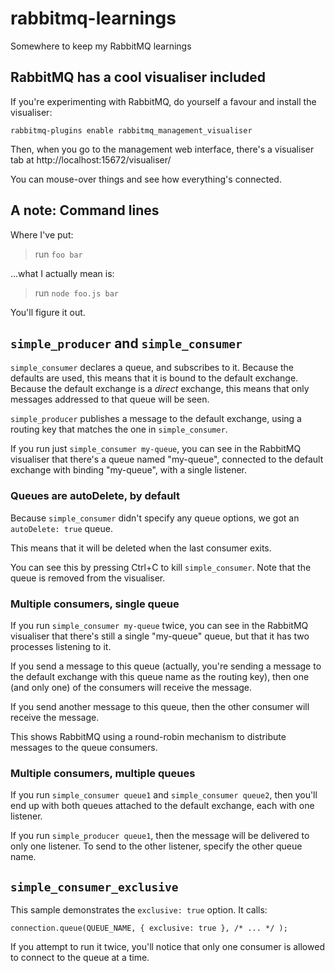 rabbitmq-learnings
==================

Somewhere to keep my RabbitMQ learnings

## RabbitMQ has a cool visualiser included

If you're experimenting with RabbitMQ, do yourself a favour and install
the visualiser:

    rabbitmq-plugins enable rabbitmq_management_visualiser

Then, when you go to the management web interface, there's a visualiser tab
at http://localhost:15672/visualiser/

You can mouse-over things and see how everything's connected.

## A note: Command lines

Where I've put:

> run `foo bar`

...what I actually mean is:

> run `node foo.js bar`

You'll figure it out.

## `simple_producer` and `simple_consumer`

`simple_consumer` declares a queue, and subscribes to it. Because the
defaults are used, this means that it is bound to the default exchange.
Because the default exchange is a *direct* exchange, this means that
only messages addressed to that queue will be seen.

`simple_producer` publishes a message to the default exchange, using a
routing key that matches the one in `simple_consumer`.

If you run just `simple_consumer my-queue`, you can see in the RabbitMQ visualiser
that there's a queue named "my-queue", connected to the default exchange with
binding "my-queue", with a single listener.

### Queues are autoDelete, by default

Because `simple_consumer` didn't specify any queue options, we got an
`autoDelete: true` queue.

This means that it will be deleted when the last consumer exits.

You can see this by pressing Ctrl+C to kill `simple_consumer`. Note that
the queue is removed from the visualiser.

### Multiple consumers, single queue

If you run `simple_consumer my-queue` twice, you can see in the RabbitMQ
visualiser that there's still a single "my-queue" queue, but that it has
two processes listening to it.

If you send a message to this queue (actually, you're sending a message to
the default exchange with this queue name as the routing key), then one (and
only one) of the consumers will receive the message.

If you send another message to this queue, then the other consumer will
receive the message.

This shows RabbitMQ using a round-robin mechanism to distribute messages to
the queue consumers.

### Multiple consumers, multiple queues

If you run `simple_consumer queue1` and `simple_consumer queue2`, then
you'll end up with both queues attached to the default exchange, each with
one listener.

If you run `simple_producer queue1`, then the message will be delivered
to only one listener. To send to the other listener, specify the other
queue name.

## `simple_consumer_exclusive`

This sample demonstrates the `exclusive: true` option. It calls:

    connection.queue(QUEUE_NAME, { exclusive: true }, /* ... */ );

If you attempt to run it twice, you'll notice that only one consumer is
allowed to connect to the queue at a time.

